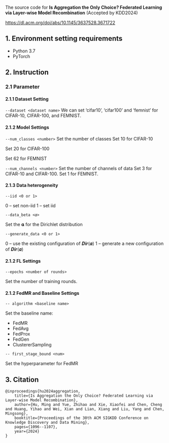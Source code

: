 The source code for **Is Aggregation the Only Choice? Federated Learning via Layer-wise Model Recombination** (Accepted by KDD2024)

https://dl.acm.org/doi/abs/10.1145/3637528.3671722


## 1. Environment setting requirements
* Python 3.7
* PyTorch

## 2. Instruction
### 2.1 Parameter
#### 2.1.1 Dataset Setting
`--dataset <dataset name>`
We can set ‘cifar10’, ‘cifar100’ and ‘femnist’ for CIFAR-10, CIFAR-100, and FEMNIST.
#### 2.1.2 Model Settings
`--num_classes <number>`
Set the number of classes Set 10 for CIFAR-10

Set 20 for CIFAR-100

Set 62 for FEMNIST

`--num_channels <number>`
Set the number of channels of data Set 3 for CIFAR-10 and CIFAR-100. Set 1 for FEMNIST.
#### 2.1.3 Data heterogeneity
`--iid <0 or 1>`

0 – set non-iid 1 – set iid

`--data_beta <𝛼>`

Set the 𝛂 for the Dirichlet distribution

`--generate_data <0 or 1>`

0 – use the existing configuration of 𝑫𝒊𝒓(𝜶) 1 – generate a new configuration of 𝑫𝒊𝒓(𝜶)

#### 2.1.2 FL Settings
`--epochs <number of rounds>`

Set the number of training rounds.

#### 2.1.2 FedMR and Baseline Settings
`-- algorithm <baseline name>`

Set the baseline name:
* FedMR
* FedAvg
* FedProx
* FedGen
* ClustererSampling

`-- first_stage_bound <num>`

Set the hyperparameter for FedMR

## 3. Citation
```
@inproceedings{hu2024aggregation,
    title={Is Aggregation the Only Choice? Federated Learning via Layer-wise Model Recombination},
    author={Hu, Ming and Yue, Zhihao and Xie, Xiaofei and Chen, Cheng and Huang, Yihao and Wei, Xian and Lian, Xiang and Liu, Yang and Chen, Mingsong},
    booktitle={Proceedings of the 30th ACM SIGKDD Conference on Knowledge Discovery and Data Mining},
    pages={1096--1107},
    year={2024}
}
```
